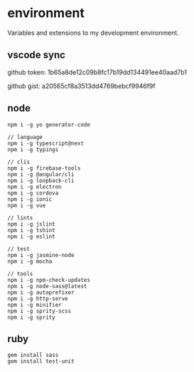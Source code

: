 # environment
Variables and extensions to my development environment.

## vscode sync
github token: 1b65a8de12c09b8fc17b19dd134491ee40aad7b1

github gist: a20565cf8a3513dd4769bebcf9946f9f 

## node
```shell
npm i -g yo generator-code

// language
npm i -g typescript@next
npm i -g typings

// clis
npm i -g firebase-tools
npm i -g @angular/cli
npm i -g loopback-cli
npm i -g electron
npm i -g cordova 
npm i -g ionic
npm i -g vue

// lints
npm i -g jslint
npm i -g tshint
npm i -g eslint

// test
npm i -g jasmine-node
npm i -g mocha

// tools 
npm i -g npm-check-updates
npm i -g node-sass@latest
npm i -g autoprefixer
npm i -g http-serve
npm i -g minifier
npm i -g sprity-scss
npm i -g sprity
```

## ruby
```shell
gem install sass
gem install test-unit
```
